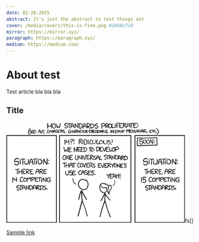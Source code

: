 ```yaml
---
date: 02-28-2025
abstract: It's just the abstract to test things out
cover: /media/covers/this-is-fine.png #2048x720
mirror: https://mirror.xyz/
paragraph: https://paragraph.xyz/
medium: https://medium.com/
---
```

# About test

Test article bla bla bla

## Title

![standards](/media/how-standartds-proliferate.png)fs[]

[Sample link](https://kmcd.dev/posts/working-with-protobuf-in-2024/)
